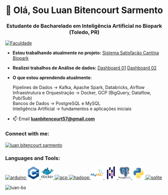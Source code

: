 <h1 align="center">👋 Olá, Sou Luan Bitencourt Sarmento</h1>
<h3 align="center">Estudante de Bacharelado em Inteligência Artificial no Biopark (Toledo, PR)</h3>

[![Faculdade](https://img.shields.io/badge/Faculdade-Bacharelado%20IA-green)](https://faculdadedonaduzzi.com.br/inteligencia-artificial/)

- **Estou trabalhando atualmente no projeto:** [Sistema Satisfação Cantina Biopark](https://github.com/users/Jhonatan-Margraf/projects/4)
- **Realizei trabalhos de Análise de dados:**
  [Dashboard 01](https://app.powerbi.com/view?r=eyJrIjoiZDI3YTMxZTktZWNiZS00OTU5LTgyMDItNmYyOGY1MjRjM2MzIiwidCI6ImRhZGFhOGQzLTIxYWEtNGRjNS05ODBlLTFiZjI0ZWY5Yzc0OCJ9)
  [Dashboard 02](https://app.powerbi.com/view?r=eyJrIjoiMThiNjQ1ZTktYzA1OC00ZTc2LWEzY2EtNDk0ZGE4N2UyYmJmIiwidCI6ImRhZGFhOGQzLTIxYWEtNGRjNS05ODBlLTFiZjI0ZWY5Yzc0OCJ9)

- **O que estou aprendendo atualmente**:
  
  Pipelines de Dados → Kafka, Apache Spark, Databricks, Airflow  
  Infraestrutura e Orquestração → Docker, GCP (BigQuery, Dataflow, Pub/Sub)  
  Bancos de Dados → PostgreSQL e MySQL  
  Inteligência Artificial → fundamentos e aplicações iniciais  

- 📫 Email **luanbitencourt57@gmail.com**

<h3 align="left">Connect with me:</h3>
<p align="left">
  <a href="https://www.linkedin.com/in/luan-bitencourt-sarmento-21654b267" target="_blank">
    <img align="center" src="https://raw.githubusercontent.com/rahuldkjain/github-profile-readme-generator/master/src/images/icons/Social/linked-in-alt.svg" alt="luan bitencourt sarmento" height="30" width="40" />
  </a>
</p>

<h3 align="left">Languages and Tools:</h3>
<p align="left"> <a href="https://www.arduino.cc/" target="_blank" rel="noreferrer"> <img src="https://cdn.worldvectorlogo.com/logos/arduino-1.svg" alt="arduino" width="40" height="40"/> </a> <a href="https://www.w3schools.com/cpp/" target="_blank" rel="noreferrer"> <img src="https://raw.githubusercontent.com/devicons/devicon/master/icons/cplusplus/cplusplus-original.svg" alt="cplusplus" width="40" height="40"/> </a> <a href="https://www.docker.com/" target="_blank" rel="noreferrer"> <img src="https://raw.githubusercontent.com/devicons/devicon/master/icons/docker/docker-original-wordmark.svg" alt="docker" width="40" height="40"/> </a> <a href="https://cloud.google.com" target="_blank" rel="noreferrer"> <img src="https://www.vectorlogo.zone/logos/google_cloud/google_cloud-icon.svg" alt="gcp" width="40" height="40"/> </a> <a href="https://hadoop.apache.org/" target="_blank" rel="noreferrer"> <img src="https://www.vectorlogo.zone/logos/apache_hadoop/apache_hadoop-icon.svg" alt="hadoop" width="40" height="40"/> </a> <a href="https://www.mysql.com/" target="_blank" rel="noreferrer"> <img src="https://raw.githubusercontent.com/devicons/devicon/master/icons/mysql/mysql-original-wordmark.svg" alt="mysql" width="40" height="40"/> </a> <a href="https://pandas.pydata.org/" target="_blank" rel="noreferrer"> <img src="https://raw.githubusercontent.com/devicons/devicon/2ae2a900d2f041da66e950e4d48052658d850630/icons/pandas/pandas-original.svg" alt="pandas" width="40" height="40"/> </a> <a href="https://www.postgresql.org" target="_blank" rel="noreferrer"> <img src="https://raw.githubusercontent.com/devicons/devicon/master/icons/postgresql/postgresql-original-wordmark.svg" alt="postgresql" width="40" height="40"/> </a> <a href="https://www.python.org" target="_blank" rel="noreferrer"> <img src="https://raw.githubusercontent.com/devicons/devicon/master/icons/python/python-original.svg" alt="python" width="40" height="40"/> </a> <a href="https://www.sqlite.org/" target="_blank" rel="noreferrer"> <img src="https://www.vectorlogo.zone/logos/sqlite/sqlite-icon.svg" alt="sqlite" width="40" height="40"/> </a> </p>

<p><img align="center" src="https://github-readme-stats.vercel.app/api/top-langs?username=luan-bs&show_icons=true&locale=en&layout=compact" alt="luan-bs" /></p>

